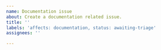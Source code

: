 ```yaml
---
name: Documentation issue
about: Create a documentation related issue.
title: ''
labels: 'affects: documentation, status: awaiting-triage'
assignees: ''

---
```



